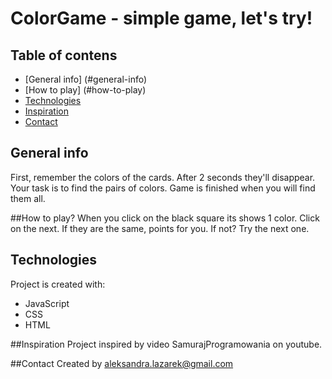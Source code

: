 <h1>ColorGame - simple game, let's try! </h1>

## Table of contens
* [General info] (#general-info)
* [How to play] (#how-to-play)
* [Technologies](#technologies)
* [Inspiration](#inspiration)
* [Contact](#contact)

## General info
First, remember the colors of the cards. After 2 seconds they'll disappear. Your task is to find the pairs of colors. Game is finished when you will find them all.

##How to play?
When you click on the black square its shows 1 color. Click on the next. If they are the same, points for you. If not? Try the next one. 

## Technologies
Project is created with:
* JavaScript
* CSS
* HTML

##Inspiration
Project inspired by video SamurajProgramowania on youtube.

##Contact
Created by aleksandra.lazarek@gmail.com
